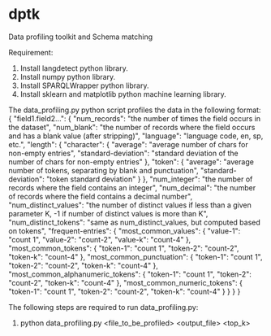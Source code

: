 # dptk
Data profiling toolkit and Schema matching

Requirement:
1) Install langdetect python library.
2) Install numpy python library.
3) Install SPARQLWrapper python library.
4) Install sklearn and matplotlib python machine learning library.

The data_profiling.py python script profiles the data in the following format:
{
	"field1.field2...": {
		"num_records": "the number of times the field occurs in the dataset",
		"num_blank": "the number of records where the field occurs and has a blank value (after stripping)",
		"language": "language code, en, sp, etc.",
		"length": {
			"character": {
				"average": "average number of chars for non-empty entries",
				"standard-deviation": "standard deviation of the number of chars for non-empty entries"
			},
			"token": {
				"average": "average number of tokens, separating by blank and punctuation",
				"standard-deviation": "token standard deviation"
			}
		},
		"num_integer": "the number of records where the field contains an integer",
		"num_decimal": "the number of records where the field contains a decimal number",
		"num_distinct_values": "the number of distinct values if less than a given parameter K, -1 if number of distinct values is more than K",
		"num_distinct_tokens": "same as num_distinct_values, but computed based on tokens",
		"frequent-entries": {
			"most_common_values": {
				"value-1": "count 1",
				"value-2": "count-2",
				"value-k": "count-4"
			},
			"most_common_tokens": {
				"token-1": "count 1",
				"token-2": "count-2",
				"token-k": "count-4"
			},
			"most_common_punctuation": {
				"token-1": "count 1",
				"token-2": "count-2",
				"token-k": "count-4"
			},
			"most_common_alphanumeric_tokens": {
				"token-1": "count 1",
				"token-2": "count-2",
				"token-k": "count-4"
			},
			"most_common_numeric_tokens": {
				"token-1": "count 1",
				"token-2": "count-2",
				"token-k": "count-4"
			}
		}
	}
}

The following steps are required to run data_profiling.py:
1) python data_profiling.py <file_to_be_profiled> <output_file> <top_k>


